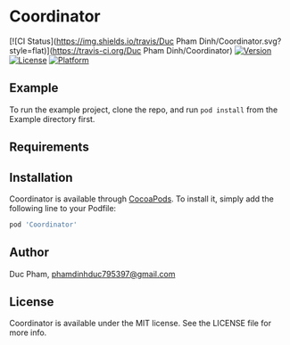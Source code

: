 # Coordinator

[![CI Status](https://img.shields.io/travis/Duc Pham Dinh/Coordinator.svg?style=flat)](https://travis-ci.org/Duc Pham Dinh/Coordinator)
[![Version](https://img.shields.io/cocoapods/v/Coordinator.svg?style=flat)](https://cocoapods.org/pods/Coordinator)
[![License](https://img.shields.io/cocoapods/l/Coordinator.svg?style=flat)](https://cocoapods.org/pods/Coordinator)
[![Platform](https://img.shields.io/cocoapods/p/Coordinator.svg?style=flat)](https://cocoapods.org/pods/Coordinator)

## Example

To run the example project, clone the repo, and run `pod install` from the Example directory first.

## Requirements

## Installation

Coordinator is available through [CocoaPods](https://cocoapods.org). To install
it, simply add the following line to your Podfile:

```ruby
pod 'Coordinator'
```

## Author

Duc Pham, phamdinhduc795397@gmail.com

## License

Coordinator is available under the MIT license. See the LICENSE file for more info.
